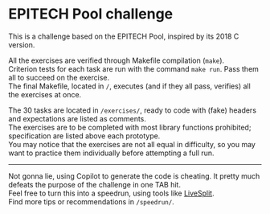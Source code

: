# EPITECH Pool challenge

This is a challenge based on the EPITECH Pool, inspired by its 2018 C version.

All the exercises are verified through Makefile compilation (`make`).  
Criterion tests for each task are run with the command `make run`. Pass them all to succeed on the exercise.  
The final Makefile, located in `/`, executes (and if they all pass, verifies) all the exercises at once.

The 30 tasks are located in `/exercises/`, ready to code with (fake) headers and expectations are listed as comments.  
The exercises are to be completed with most library functions prohibited; specification are listed above each prototype.  
You may notice that the exercises are not all equal in difficulty, so you may want to practice them individually before attempting a full run.

---

Not gonna lie, using Copilot to generate the code is cheating. It pretty much defeats the purpose of the challenge in one TAB hit.  
Feel free to turn this into a speedrun, using tools like [LiveSplit](https://github.com/LiveSplit).  
Find more tips or recommendations in `/speedrun/`.
